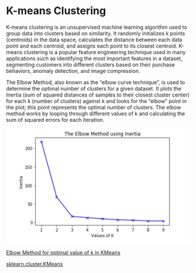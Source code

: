 # K-means Clustering
K-means clustering is an unsupervised machine learning algorithm used to group data into clusters based on similarity. It randomly initializes k points (centroids) in the data space, calculates the distance between each data point and each centroid, and assigns each point to its closest centroid. K-means clustering is a popular feature engineering technique used in many applications such as identifying the most important features in a dataset, segmenting customers into different clusters based on their purchase behaviors, anomaly detection, and image compression.

The Elbow Method, also known as the “elbow curve technique”, is used to determine the optimal number of clusters for a given dataset. It plots the Inertia (sum of squared distances of samples to their closest cluster center) for each k (number of clusters) against k and looks for the “elbow” point in the plot; this point represents the optimal number of clusters. The elbow method works by looping through different values of k and calculating the sum of squared errors for each iteration.

![K Means Clustering](kMeansClustering.jpg)

[Elbow Method for optimal value of k in KMeans](https://www.geeksforgeeks.org/elbow-method-for-optimal-value-of-k-in-kmeans/)

[sklearn.cluster.KMeans](https://scikit-learn.org/stable/modules/generated/sklearn.cluster.KMeans.html)
